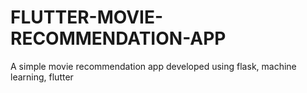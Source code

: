 # FLUTTER-MOVIE-RECOMMENDATION-APP
A simple movie recommendation app developed using flask, machine learning, flutter
